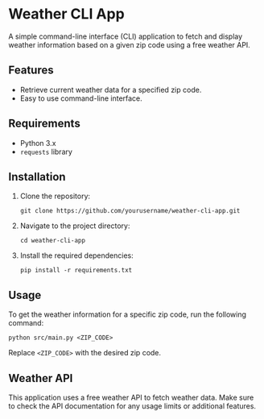 # Weather CLI App

A simple command-line interface (CLI) application to fetch and display weather information based on a given zip code using a free weather API.

## Features

- Retrieve current weather data for a specified zip code.
- Easy to use command-line interface.

## Requirements

- Python 3.x
- `requests` library

## Installation

1. Clone the repository:
   ```
   git clone https://github.com/yourusername/weather-cli-app.git
   ```

2. Navigate to the project directory:
   ```
   cd weather-cli-app
   ```

3. Install the required dependencies:
   ```
   pip install -r requirements.txt
   ```

## Usage

To get the weather information for a specific zip code, run the following command:

```
python src/main.py <ZIP_CODE>
```

Replace `<ZIP_CODE>` with the desired zip code.

## Weather API

This application uses a free weather API to fetch weather data. Make sure to check the API documentation for any usage limits or additional features.